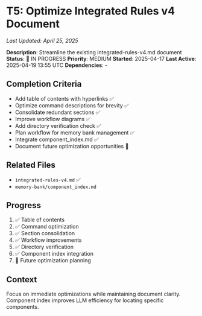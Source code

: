 # T5: Optimize Integrated Rules v4 Document
*Last Updated: April 25, 2025*

**Description**: Streamline the existing integrated-rules-v4.md document
**Status**: 🔄 IN PROGRESS
**Priority**: MEDIUM
**Started**: 2025-04-17
**Last Active**: 2025-04-19 13:55 UTC
**Dependencies**: -

## Completion Criteria
- Add table of contents with hyperlinks ✅
- Optimize command descriptions for brevity ✅
- Consolidate redundant sections ✅
- Improve workflow diagrams ✅
- Add directory verification check ✅
- Plan workflow for memory bank management ✅
- Integrate component_index.md ✅
- Document future optimization opportunities 🔄

## Related Files
- `integrated-rules-v4.md` ✅
- `memory-bank/component_index.md`

## Progress
1. ✅ Table of contents
2. ✅ Command optimization
3. ✅ Section consolidation
4. ✅ Workflow improvements
5. ✅ Directory verification
6. ✅ Component index integration
7. 🔄 Future optimization planning

## Context
Focus on immediate optimizations while maintaining document clarity. Component index improves LLM efficiency for locating specific components.
